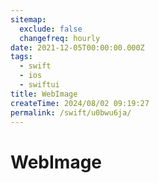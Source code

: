 ```yaml
---
sitemap:
  exclude: false
  changefreq: hourly
date: 2021-12-05T00:00:00.000Z
tags:
  - swift
  - ios
  - swiftui
title: WebImage
createTime: 2024/08/02 09:19:27
permalink: /swift/u0bwu6ja/
---
```


# WebImage
